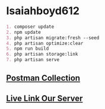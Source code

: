 # Isaiahboyd612

``` markdown
1. composer update
2. npm update
3. php artisan migrate:fresh --seed
4. php artisan optimize:clear
5. npm run build
6. php artisan storage:link
7. php artisan serve
```

## [Postman Collection](https://documenter.getpostman.com/view/32086283/2sB2ca6Kjp)

## [Live Link Our Server](.)
